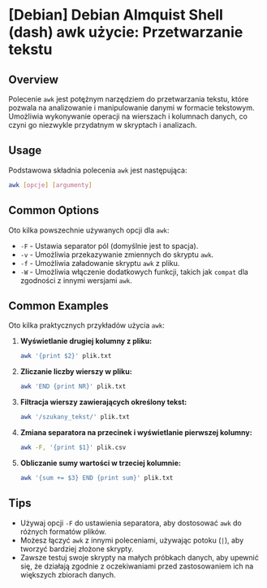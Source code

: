 # [Debian] Debian Almquist Shell (dash) awk użycie: Przetwarzanie tekstu

## Overview
Polecenie `awk` jest potężnym narzędziem do przetwarzania tekstu, które pozwala na analizowanie i manipulowanie danymi w formacie tekstowym. Umożliwia wykonywanie operacji na wierszach i kolumnach danych, co czyni go niezwykle przydatnym w skryptach i analizach.

## Usage
Podstawowa składnia polecenia `awk` jest następująca:

```bash
awk [opcje] [argumenty]
```

## Common Options
Oto kilka powszechnie używanych opcji dla `awk`:

- `-F` - Ustawia separator pól (domyślnie jest to spacja).
- `-v` - Umożliwia przekazywanie zmiennych do skryptu `awk`.
- `-f` - Umożliwia załadowanie skryptu `awk` z pliku.
- `-W` - Umożliwia włączenie dodatkowych funkcji, takich jak `compat` dla zgodności z innymi wersjami `awk`.

## Common Examples
Oto kilka praktycznych przykładów użycia `awk`:

1. **Wyświetlanie drugiej kolumny z pliku:**

   ```bash
   awk '{print $2}' plik.txt
   ```

2. **Zliczanie liczby wierszy w pliku:**

   ```bash
   awk 'END {print NR}' plik.txt
   ```

3. **Filtracja wierszy zawierających określony tekst:**

   ```bash
   awk '/szukany_tekst/' plik.txt
   ```

4. **Zmiana separatora na przecinek i wyświetlanie pierwszej kolumny:**

   ```bash
   awk -F, '{print $1}' plik.csv
   ```

5. **Obliczanie sumy wartości w trzeciej kolumnie:**

   ```bash
   awk '{sum += $3} END {print sum}' plik.txt
   ```

## Tips
- Używaj opcji `-F` do ustawienia separatora, aby dostosować `awk` do różnych formatów plików.
- Możesz łączyć `awk` z innymi poleceniami, używając potoku (`|`), aby tworzyć bardziej złożone skrypty.
- Zawsze testuj swoje skrypty na małych próbkach danych, aby upewnić się, że działają zgodnie z oczekiwaniami przed zastosowaniem ich na większych zbiorach danych.